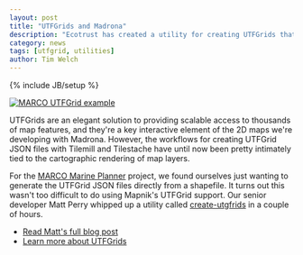 ```yaml
---
layout: post
title: "UTFGrids and Madrona"
description: "Ecotrust has created a utility for creating UTFGrids thats being leveraged by Madrona-based tools"
category: news
tags: [utfgrid, utilities]
author: Tim Welch
---
```

{% include JB/setup %}

<a href='http://ecotrust.github.com/marco-portal' class='thumbnail thumb-wrap'><img src='{{BASE_PATH}}/assets/img/news/marco-utfgrid.png' alt='MARCO UTFGrid example' /></a>

UTFGrids are an elegant solution to providing scalable access to thousands of map features, and they're a key interactive element of the 2D maps we're developing with Madrona.  However, the workflows for creating UTFGrid JSON files with Tilemill and Tilestache have until now been pretty intimately tied to the cartographic rendering of map layers.  

For the [MARCO Marine Planner](http://ecotrust.github.com/marco-portal/) project, we found ourselves just wanting to generate the UTFGrid JSON files directly from a shapefile. It turns out this wasn't too difficult to do using Mapnik's UTFGrid support.  Our senior developer Matt Perry whipped up a utility called [create-utgfrids](https://github.com/Ecotrust/create-utfgrids) in a couple of hours.

* [Read Matt's full blog post](http://blog.perrygeo.net/2012/08/20/creating-utfgrids-directly-from-a-polygon-datasource/)
* [Learn more about UTFGrids](http://mapbox.com/developers/utfgrid/)
